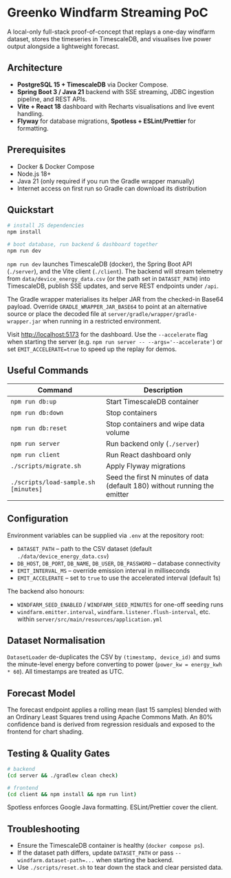 # Greenko Windfarm Streaming PoC

A local-only full-stack proof-of-concept that replays a one-day windfarm dataset, stores the
timeseries in TimescaleDB, and visualises live power output alongside a lightweight forecast.

## Architecture

- **PostgreSQL 15 + TimescaleDB** via Docker Compose.
- **Spring Boot 3 / Java 21** backend with SSE streaming, JDBC ingestion pipeline, and REST APIs.
- **Vite + React 18** dashboard with Recharts visualisations and live event handling.
- **Flyway** for database migrations, **Spotless + ESLint/Prettier** for formatting.

## Prerequisites

- Docker & Docker Compose
- Node.js 18+
- Java 21 (only required if you run the Gradle wrapper manually)
- Internet access on first run so Gradle can download its distribution

## Quickstart

```bash
# install JS dependencies
npm install

# boot database, run backend & dashboard together
npm run dev
```

`npm run dev` launches TimescaleDB (docker), the Spring Boot API (`./server`), and the Vite client
(`./client`). The backend will stream telemetry from `data/device_energy_data.csv` (or the path set
in `DATASET_PATH`) into TimescaleDB, publish SSE updates, and serve REST endpoints under `/api`.

The Gradle wrapper materialises its helper JAR from the checked-in Base64 payload. Override
`GRADLE_WRAPPER_JAR_BASE64` to point at an alternative source or place the decoded file at
`server/gradle/wrapper/gradle-wrapper.jar` when running in a restricted environment.

Visit <http://localhost:5173> for the dashboard. Use the `--accelerate` flag when starting the server
(e.g. `npm run server -- --args='--accelerate'`) or set `EMIT_ACCELERATE=true` to speed up the
replay for demos.

## Useful Commands

| Command | Description |
| --- | --- |
| `npm run db:up` | Start TimescaleDB container |
| `npm run db:down` | Stop containers |
| `npm run db:reset` | Stop containers and wipe data volume |
| `npm run server` | Run backend only (`./server`) |
| `npm run client` | Run React dashboard only |
| `./scripts/migrate.sh` | Apply Flyway migrations |
| `./scripts/load-sample.sh [minutes]` | Seed the first N minutes of data (default 180) without running the emitter |

## Configuration

Environment variables can be supplied via `.env` at the repository root:

- `DATASET_PATH` – path to the CSV dataset (default `./data/device_energy_data.csv`)
- `DB_HOST`, `DB_PORT`, `DB_NAME`, `DB_USER`, `DB_PASSWORD` – database connectivity
- `EMIT_INTERVAL_MS` – override emission interval in milliseconds
- `EMIT_ACCELERATE` – set to `true` to use the accelerated interval (default 1s)

The backend also honours:

- `WINDFARM_SEED_ENABLED` / `WINDFARM_SEED_MINUTES` for one-off seeding runs
- `windfarm.emitter.interval`, `windfarm.listener.flush-interval`, etc. within
  `server/src/main/resources/application.yml`

## Dataset Normalisation

`DatasetLoader` de-duplicates the CSV by `(timestamp, device_id)` and sums the minute-level energy
before converting to power (`power_kw = energy_kwh * 60`). All timestamps are treated as UTC.

## Forecast Model

The forecast endpoint applies a rolling mean (last 15 samples) blended with an Ordinary Least Squares
trend using Apache Commons Math. An 80% confidence band is derived from regression residuals and
exposed to the frontend for chart shading.

## Testing & Quality Gates

```bash
# backend
(cd server && ./gradlew clean check)

# frontend
(cd client && npm install && npm run lint)
```

Spotless enforces Google Java formatting. ESLint/Prettier cover the client.

## Troubleshooting

- Ensure the TimescaleDB container is healthy (`docker compose ps`).
- If the dataset path differs, update `DATASET_PATH` or pass `--windfarm.dataset-path=...` when
  starting the backend.
- Use `./scripts/reset.sh` to tear down the stack and clear persisted data.
